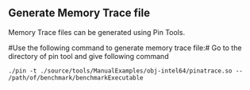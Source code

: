## Generate Memory Trace file ##
Memory Trace files can be generated using Pin Tools.

#Use the following command to generate memory trace file:#
Go to the directory of pin tool and give following command
```
./pin -t ./source/tools/ManualExamples/obj-intel64/pinatrace.so -- /path/of/benchmark/benchmarkExecutable
```

